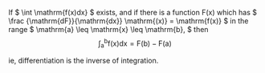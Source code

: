 If $ \int \mathrm{f(x)dx} $ exists, and if there is a function F(x)
which has
$ \frac {\mathrm{dF}}{\mathrm{dx}} \mathrm{(x)} = \mathrm{f(x)} $ in the
range $ \mathrm{a} \leq \mathrm{x} \leq \mathrm{b}, $ then
$$\int _{\mathrm{a}}^{\mathrm{b}}  \mathrm{f(x)dx} = \mathrm{F(b) - F(a) }$$

ie, differentiation is the inverse of integration.
